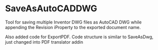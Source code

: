 # SaveAsAutoCADDWG
Tool for saving multiple Inventor DWG files as AutoCAD DWG while appending the Revision iProperty to the exported document name.

Also added code for ExportPDF. Code structure is similar to SaveAsDwg, just changed into PDF translator addin
